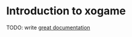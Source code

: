 # Introduction to xogame

TODO: write [great documentation](http://jacobian.org/writing/what-to-write/)
